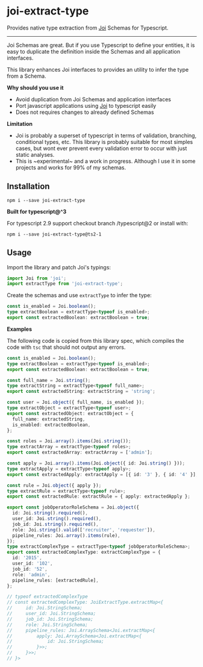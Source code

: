 <!-- @format -->

# joi-extract-type

Provides native type extraction from [Joi](https://github.com/sideway/joi) Schemas for Typescript.

---

Joi Schemas are great. But if you use Typescript to define your entities, it is easy to duplicate the definition inside the Schemas and all application interfaces.

This library enhances Joi interfaces to provides an utility to infer the type from a Schema.

**Why should you use it**

- Avoid duplication from Joi Schemas and application interfaces
- Port javascript applications using [Joi](https://github.com/sideway/joi) to typescript easily
- Does not requires changes to already defined Schemas

**Limitation**

- Joi is probably a superset of typescript in terms of validation, branching, conditional types, etc. This library is probably suitable for most simples cases, but wont ever prevent every validation error to occur with just static analyses.
- This is ~experimental~ and a work in progress. Although I use it in some projects and works for 99% of my schemas.

## Installation

```
npm i --save joi-extract-type
```

**Built for typescript@^3**

For typescript 2.9 support checkout branch /typescript@2 or install with:

```
npm i --save joi-extract-type@ts2-1
```

## Usage

Import the library and patch Joi's typings:

```ts
import Joi from 'joi';
import extractType from 'joi-extract-type';
```

Create the schemas and use `extractType` to infer the type:

```ts
const is_enabled = Joi.boolean();
type extractBoolean = extractType<typeof is_enabled>;
export const extractedBoolean: extractBoolean = true;
```

**Examples**

The following code is copied from this library spec, which compiles the code with `tsc` that should not output any errors.

```ts
const is_enabled = Joi.boolean();
type extractBoolean = extractType<typeof is_enabled>;
export const extractedBoolean: extractBoolean = true;

const full_name = Joi.string();
type extractString = extractType<typeof full_name>;
export const extractedString: extractString = 'string';

const user = Joi.object({ full_name, is_enabled });
type extractObject = extractType<typeof user>;
export const extractedObject: extractObject = {
  full_name: extractedString,
  is_enabled: extractedBoolean,
};

const roles = Joi.array().items(Joi.string());
type extractArray = extractType<typeof roles>;
export const extractedArray: extractArray = ['admin'];

const apply = Joi.array().items(Joi.object({ id: Joi.string() }));
type extractApply = extractType<typeof apply>;
export const extractedApply: extractApply = [{ id: '3' }, { id: '4' }];

const rule = Joi.object({ apply });
type extractRule = extractType<typeof rule>;
export const extractedRule: extractRule = { apply: extractedApply };

export const jobOperatorRoleSchema = Joi.object({
  id: Joi.string().required(),
  user_id: Joi.string().required(),
  job_id: Joi.string().required(),
  role: Joi.string().valid(['recruiter', 'requester']),
  pipeline_rules: Joi.array().items(rule),
});
type extractComplexType = extractType<typeof jobOperatorRoleSchema>;
export const extractedComplexType: extractComplexType = {
  id: '2015',
  user_id: '102',
  job_id: '52',
  role: 'admin',
  pipeline_rules: [extractedRule],
};

// typeof extractedComplexType
// const extractedComplexType: JoiExtractType.extractMap<{
//     id: Joi.StringSchema;
//     user_id: Joi.StringSchema;
//     job_id: Joi.StringSchema;
//     role: Joi.StringSchema;
//     pipeline_rules: Joi.ArraySchema<Joi.extractMap<{
//         apply: Joi.ArraySchema<Joi.extractMap<{
//             id: Joi.StringSchema;
//         }>>;
//     }>>;
// }>
```
